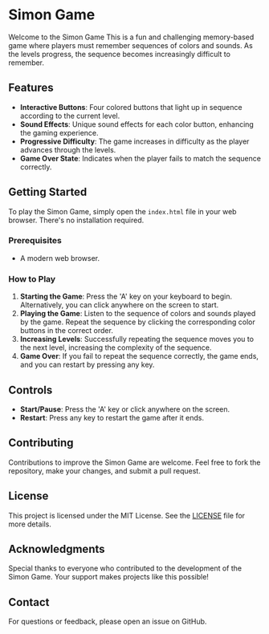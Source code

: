 # Simon Game

Welcome to the Simon Game This is a fun and challenging memory-based game where players must remember sequences of colors and sounds. As the levels progress, the sequence becomes increasingly difficult to remember.

## Features

- **Interactive Buttons**: Four colored buttons that light up in sequence according to the current level.
- **Sound Effects**: Unique sound effects for each color button, enhancing the gaming experience.
- **Progressive Difficulty**: The game increases in difficulty as the player advances through the levels.
- **Game Over State**: Indicates when the player fails to match the sequence correctly.

## Getting Started

To play the Simon Game, simply open the `index.html` file in your web browser. There's no installation required.

### Prerequisites

- A modern web browser.

### How to Play

1. **Starting the Game**: Press the 'A' key on your keyboard to begin. Alternatively, you can click anywhere on the screen to start.
2. **Playing the Game**: Listen to the sequence of colors and sounds played by the game. Repeat the sequence by clicking the corresponding color buttons in the correct order.
3. **Increasing Levels**: Successfully repeating the sequence moves you to the next level, increasing the complexity of the sequence.
4. **Game Over**: If you fail to repeat the sequence correctly, the game ends, and you can restart by pressing any key.

## Controls

- **Start/Pause**: Press the 'A' key or click anywhere on the screen.
- **Restart**: Press any key to restart the game after it ends.

## Contributing

Contributions to improve the Simon Game are welcome. Feel free to fork the repository, make your changes, and submit a pull request.

## License

This project is licensed under the MIT License. See the [LICENSE](LICENSE) file for more details.

## Acknowledgments

Special thanks to everyone who contributed to the development of the Simon Game. Your support makes projects like this possible!

## Contact

For questions or feedback, please open an issue on GitHub.
